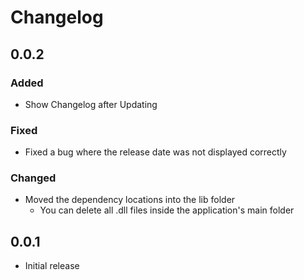 # Changelog
## 0.0.2
### Added
* Show Changelog after Updating
### Fixed
* Fixed a bug where the release date was not displayed correctly
### Changed
* Moved the dependency locations into the lib folder
  * You can delete all .dll files inside the application's main folder
## 0.0.1
* Initial release